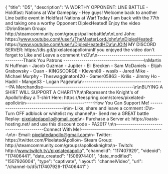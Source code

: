 {
    "title": "D5",
    "description": "A WORTHY OPPONENT: LINE BATTLE - Holdfast: Nations at War Gameplay - Hey guys! Welcome back to another Line battle event in Holdfast Nations at War! Today I am back with the 77th and taking one a worthy Opponent DiplexHeated! Enjoy the video :D\n\nSteam Group: http:\/\/steamcommunity.com\/groups\/palinebattle\n\nLord John: https:\/\/www.youtube.com\/user\/TheMasterLordJohn\n\nDiplexHeated: https:\/\/www.youtube.com\/user\/DiplexHeatedHD\n\nJOIN MY DISCORD SERVER: https:\/\/dis.gd\/pixelatedapollo\n\nIf you enjoyed the video don't forget to Like and Leave a comment \n:D\n\n-----------------------------------------Thank You Patrons ----------------------------------------\nMartin N Huffman - Jacob Guzman - Jupiter - Eli Brecken - Sam McDaniels - Elijah Grabowsky - Ouan - KINGSCORGE - Kleven89 - wasib - Jared Mike - Michael Murphy - Theswagginator420 - Gamer05863 - Krilis - Jimmy Ho - Hadril -  Mange33 - Logan Page\n\n\n-----------------------------------------PA Merchandise---------------------------------------------\n\nBUYING A SHIRT WILL SUPPORT A CHARITY!\n\nRepresent the Knight's of Apollo!\nBuy a T-shirt Here: https:\/\/teespring.com\/stores\/pixelated-apollo\n\n----------------------------------How You Can Support Me! -----------------------------------\n\n- Like, share and leave a comment :D\n- Turn OFF adblock or whitelist my channel\n- Send me a GREAT battle Replay: pixelatedapollo@gmail.com\n- Purchase a Server at: https:\/\/oasis-hosting.net\/ and use this discount code - PA2017 \n\n------------------------------------------Connect With Me!-----------------------------------------\n\n- Email: pixelatedapollo@gmail.com\n- Twitter: https:\/\/twitter.com\/PixelatedApollo\n- Steam Group:  http:\/\/steamcommunity.com\/groups\/apollosknights\n- Twitch: http:\/\/www.twitch.tv\/pixelatedapollo",
    "channelid": "117407929",
    "videoid": "117406441",
    "date_created": "1506974401",
    "date_modified": "1507926004",
    "type": "captivate",
    "layout": "channelVideo",
    "url": "\/channel-b\/d5\/117407929-117406441"
}